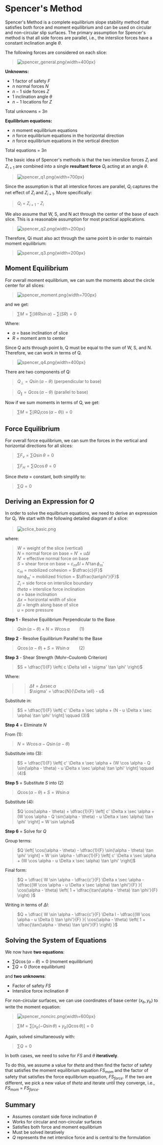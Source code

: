# Spencer's Method

Spencer's Method is a complete equilibrium slope stability method that satisfies both force and moment equilibrium 
and can be used on circular and non-circular slip surfaces. The primary assumption for Spencer's method is that all 
side forces are parallel, i.e., the interslice forces have a constant inclination angle $\theta$.

The following forces are considered on each slice:

>![spencer_general.png](images/spencer_general.png){width=400px}

**Unknowns:**

- 1 factor of safety $F$
- $n$ normal forces $N$
- $n - 1$ side forces $Z$
- 1 inclination angle $\theta$
- $n - 1$ locations for $Z$

Total unknowns = $3n$

**Equilibrium equations:**

- $n$ moment equilibrium equations
- $n$ force equilibrium equations in the horizontal direction
- $n$ force equilibrium equations in the vertical direction

Total equations = $3n$

The basic idea of Spencer's methods is that the two interslice forces $Z_i$ and $Z_{i+1}$ are combined into a single **resultant force** $Q_i$ acting at an angle $\theta$.

>![spencer_q1.png](images/spencer_q1.png){width=700px}

Since the assumption is that all interslice forces are parallel, $Q_i$ captures the net effect of $Z_i$ and $Z_{i+1}$. More specifically:

>$Q_i$ = $Z_{i+1}$ - $Z_i$

We also assume that W, S, and N act through the center of the base of each slice. This is a reasonable assumption for most practical applications.

>![spencer_q2.png](images/spencer_q2.png){width=200px}

Therefore, Qi must also act through the same point b in order to maintain moment equilibrium:

>![spencer_q3.png](images/spencer_q3.png){width=200px}

## Moment Equilibrium

For overall moment equilibrium, we can sum the moments about the circle center for all slices:

>![spencer_moment.png](images/spencer_moment.png){width=700px}

and we get:

>$\sum M = \sum (W R \sin \alpha) - \sum (S R) = 0$

Where:

- $\alpha$ = base inclination of slice
- $R$ = moment arm to center

Since Q acts through point b, Q must be equal to the sum of W, S, and N. Therefore, we can work in terms of Q.

>![spencer_q4.png](images/spencer_q4.png){width=400px}

There are two components of Q:

>$Q_\perp = Q \sin(\alpha - \theta)$  (perpendicular to base)

>$Q_\parallel = Q \cos(\alpha - \theta)$  (parallel to base)

Now if we sum moments in terms of Q, we get:

>$\sum M = \sum (R Q_i \cos(\alpha - \theta)) = 0$

## Force Equilibrium

For overall force equilibrium, we can sum the forces in the vertical and horizontal directions for all slices:

>$\sum F_v = \sum Q \sin \theta = 0$

>$\sum F_H = \sum Q \cos \theta = 0$

Since $theta$ = constant, both simplify to:

>$\sum Q = 0$


## Deriving an Expression for $Q$

In order to solve the equilbrium equations, we need to derive an expression for $Q_i$. We start with the following 
detailed diagram of a slice:

>![sclice_basic.png](images/sclice_basic.png)

where: 

>$W$ = weight of the slice (vertical)<br>
$N$ = normal force on base = $N'$ + $u \Delta l$<br>
$N'$ = effective normal force on base <br>
$S$ = shear force on base = $c_m \Delta l + N' \tan \phi_m'$<br>
$c_m$ = mobilized cohesion = $\dfrac{c}{F}$<br>
$tan \phi_m'$ = mobilized friction  = $\dfrac{tan\phi'}{F}$<br>
$Z_i$ = side force on interslice boundary<br>
$theta$ = interslice force inclination<br>
$\alpha$ = base inclination<br>
$\Delta x$ = horizontal width of slice<br>
$\Delta l$ = length along base of slice<br>
$u$ = pore pressure


**Step 1** - Resolve Equilibrium Perpendicular to the Base

>$Q \sin(\alpha - \theta) + N = W \cos \alpha  \qquad (1)$

**Step 2** - Resolve Equilibrium Parallel to the Base

>$Q \cos(\alpha - \theta) + S = W \sin \alpha   \qquad (2)$

**Step 3** - Shear Strength (Mohr–Coulomb Criterion)

>$S = \dfrac{1}{F} \left( c \Delta \ell + \sigma' \tan \phi' \right)$

Where:

>>$\Delta \ell = \Delta x \sec \alpha$<br>
> $\sigma' = \dfrac{N}{\Delta \ell} - u$

Substitute in:

>$S = \dfrac{1}{F} \left[ c' \Delta x \sec \alpha + (N - u \Delta x \sec \alpha) \tan \phi' \right]  \qquad (3)$

**Step 4** = Eliminate $N$ 

From (1):

>$N = W \cos \alpha - Q \sin(\alpha - \theta)$

Substitute into (3):

>$S = \dfrac{1}{F} \left[ c' \Delta x \sec \alpha + (W \cos \alpha - Q \sin(\alpha - \theta) - u \Delta x \sec \alpha)
> \tan \phi' \right]  \qquad (4)$

**Step 5** = Substitute $S$ into (2)

>$Q \cos(\alpha - \theta) + S = W \sin \alpha$

Substitute (4):

>$Q \cos(\alpha - \theta) + \dfrac{1}{F} \left[ c' \Delta x \sec \alpha + (W \cos \alpha - Q \sin(\alpha - \theta) - 
> u \Delta x \sec \alpha) \tan \phi' \right] = W \sin \alpha$

**Step 6** = Solve for $Q$

Group terms:

>$Q \left[ \cos(\alpha - \theta) - \dfrac{1}{F} \sin(\alpha - \theta) \tan \phi' \right] =
W \sin \alpha - \dfrac{1}{F} \left[ c' \Delta x \sec \alpha + (W \cos \alpha - u \Delta x \sec \alpha) \tan \phi' 
> \right]$

Final form:

>$Q = \dfrac{
W \sin \alpha - \dfrac{c'}{F} \Delta x \sec \alpha - \dfrac{(W \cos \alpha - u \Delta x \sec \alpha) \tan \phi'}{F}
}{
\cos(\alpha - \theta) \left( 1 + \dfrac{\tan(\alpha - \theta) \tan \phi'}{F} \right)
}$

Writing in terms of $\Delta l$:

>$Q = \dfrac{
W \sin \alpha - \dfrac{c'}{F} \Delta l - \dfrac{(W \cos \alpha - u \Delta l) \tan \phi'}{F}
}{
\cos(\alpha - \theta) \left( 1 + \dfrac{\tan(\alpha - \theta) \tan \phi'}{F} \right)
}$

## Solving the System of Equations

We now have **two equations**:

- $\sum Q \cos(\alpha - \theta) = 0$ (moment equilibrium)
- $\sum Q = 0$ (force equilibrium)

and **two unknowns**:

- Factor of safety $FS$
- Interslice force inclination $\theta$

For non-circular surfaces, we can use coordinates of base center $(x_b, y_b)$ to write the moment equation:

>![spencer_noncirc.png](images/spencer_noncirc.png){width=600px}

>$\sum M = \sum \left[ x_b (-Q \sin \theta) + y_b (Q \cos \theta) \right] = 0$

Again, solved simultaneously with:

>$\sum Q = 0$

In both cases, we need to solve for $FS$ and $\theta$ **iteratively**. 

To do this, we assume a value for $theta$ and then find the factor of safety that satisfies the moment equilibrium equation $FS_{mom}$ and the factor of safety that satisfies the force equilibrium equation, $FS_{force}$. If the two are different, we pick a new value of $theta$ and iterate until they converge, i.e., $FS_{mom}$ = $FS_{force}$.

## Summary

- Assumes constant side force inclination $\theta$
- Works for circular and non-circular surfaces
- Satisfies both force and moment equilibrium
- Must be solved iteratively
- $Q$ represents the net interslice force and is central to the formulation
